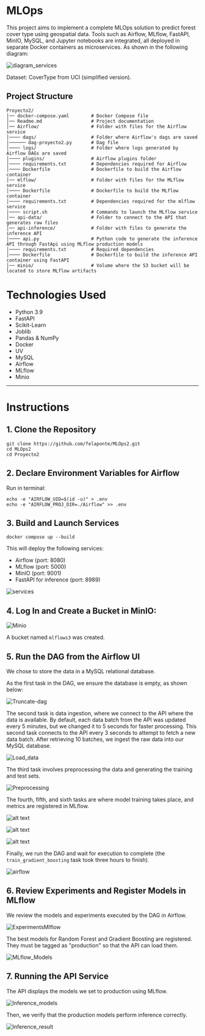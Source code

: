 
# MLOps

This project aims to implement a complete MLOps solution to predict forest cover type using geospatial data. Tools such as Airflow, MLflow, FastAPI, MinIO, MySQL, and Jupyter notebooks are integrated, all deployed in separate Docker containers as microservices. As shown in the following diagram:

![diagram_services](images_readme/diagram.png)

Dataset: CoverType from UCI (simplified version).

## Project Structure

```
Proyecto2/
│── docker-compose.yaml        # Docker Compose file
│── Readme.md                  # Project documentation
│── Airflow/                   # Folder with files for the Airflow service
│──── dags/                    # Folder where Airflow's dags are saved
|────── dag-proyecto2.py       # Dag file         
│──── logs/                    # Folder where logs generated by Airflow DAGs are saved
│──── plugins/                 # Airflow plugins folder
│──── requirements.txt         # Dependencies required for Airflow
│──── Dockerfile               # Dockerfile to build the Airflow container
│── mlflow/                    # Folder with files for the MLflow service
│──── Dockerfile               # Dockerfile to build the MLflow container
│──── requirements.txt         # Dependencies required for the mlflow service
│──── script.sh                # Commands to launch the MLflow service
│── api-data/                  # Folder to connect to the API that generates raw files
│── api-inference/             # Folder with files to generate the inference API
│──── api.py                   # Python code to generate the inference API through FastApi using MLflow production models
│──── requirements.txt         # Required dependencies
│──── Dockerfile               # Dockerfile to build the inference API container using FastAPI
│── minio/                     # Volume where the S3 bucket will be located to store MLflow artifacts
```

# Technologies Used

- Python 3.9
- FastAPI
- Scikit-Learn
- Joblib
- Pandas & NumPy
- Docker
- UV
- MySQL
- Airflow
- MLflow
- Minio

---

# Instructions

## 1. Clone the Repository

```
git clone https://github.com/felaponte/MLOps2.git
cd MLOps2
cd Proyecto2
```

## 2. Declare Environment Variables for Airflow

Run in terminal:

```
echo -e "AIRFLOW_UID=$(id -u)" > .env
echo -e "AIRFLOW_PROJ_DIR=./Airflow" >> .env
```

## 3. Build and Launch Services

```
docker compose up --build
```

This will deploy the following services:

- Airflow (port: 8080)
- MLflow (port: 5000)
- MinIO (port: 9001)
- FastAPI for inference (port: 8989)

![services](images_readme/Servicios.jpeg)

## 4. Log In and Create a Bucket in MinIO:

![Minio](images_readme/Minio.png)

A bucket named `mlflows3` was created.

## 5. Run the DAG from the Airflow UI

We chose to store the data in a MySQL relational database.

As the first task in the DAG, we ensure the database is empty, as shown below:

![Truncate-dag](images_readme/Truncate-dag.png)

The second task is data ingestion, where we connect to the API where the data is available. By default, each data batch from the API was updated every 5 minutes, but we changed it to 5 seconds for faster processing. This second task connects to the API every 3 seconds to attempt to fetch a new data batch. After retrieving 10 batches, we ingest the raw data into our MySQL database.

![Load_data](images_readme/Load_data.png)

The third task involves preprocessing the data and generating the training and test sets.

![Preprocessing](images_readme/Preprocesamiento.png)

The fourth, fifth, and sixth tasks are where model training takes place, and metrics are registered in MLflow.

![alt text](images_readme/image-1.png)

![alt text](images_readme/image-2.png)

![alt text](images_readme/image-3.png)

Finally, we run the DAG and wait for execution to complete (the `train_gradient_boosting` task took three hours to finish).

![airflow](images_readme/airflow.png)

## 6. Review Experiments and Register Models in MLflow

We review the models and experiments executed by the DAG in Airflow.

![ExperimentsMlflow](images_readme/ExperimentsMlflow.png)

The best models for Random Forest and Gradient Boosting are registered. They must be tagged as "production" so that the API can load them.

![MLflow_Models](images_readme/MLflow_Models.png)

## 7. Running the API Service

The API displays the models we set to production using MLflow.

![Inference_models](images_readme/Inferencia_models.png)

Then, we verify that the production models perform inference correctly.

![Inference_result](images_readme/Resultado_inferencia.png)
